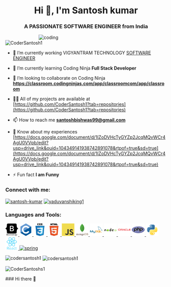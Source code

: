 <h1 align="center"> Hi 👋, I'm Santosh kumar</h1>
<h3 align="center">A PASSIONATE SOFTWARE ENGINEER from India</h3>
<img align="right" alt="coding" width="400" src="https://user-images.githubusercontent.com/55389276/140866485-8fb1c876-9a8f-4d6a-98dc-08c4981eaf70.gif">

<p align="left"> <img src="https://komarev.com/ghpvc/?username=CoderSantosh1&label=Profile%20views&color=0e75b6&style=flat" alt="CoderSantosh1" /> </p>

- 🔭 I’m currently working VIGYANTRAM TECHNOLOGY [SOFTWARE ENGINEER](https://www.vigyantram.com/)

- 🌱 I’m currently learning Coding Ninja **Full Stack Developer**

- 👯 I’m looking to collaborate on Coding Ninja **https://classroom.codingninjas.com/app/classroomcom/app/classroom**

- 👨‍💻 All of my projects are available at [https://github.com/CoderSantosh1?tab=repositories](https://github.com/CoderSantosh1?tab=repositories)

- 📫 How to reach me **santoshbishwas99@gmail.com**

- 📄 Know about my experiences [https://docs.google.com/document/d/1IZoDVHcTyGYZp2JcqMQvWCr4AgU0VVpb/edit?usp=drive_link&ouid=104349141938742891078&rtpof=true&sd=true](https://docs.google.com/document/d/1IZoDVHcTyGYZp2JcqMQvWCr4AgU0VVpb/edit?usp=drive_link&ouid=104349141938742891078&rtpof=true&sd=true)

- ⚡ Fun fact **I am Funny**

<h3 align="left">Connect with me:</h3>
<p align="left">
<a href="[https://linkedin.com/in/santosh-kumar](https://www.linkedin.com/in/santosh-kumar-242433209/)" target="blank"><img align="center" src="https://raw.githubusercontent.com/rahuldkjain/github-profile-readme-generator/master/src/images/icons/Social/linked-in-alt.svg" alt="santosh-kumar" height="30" width="40" /></a>
<a href="https://instagram.com/yaduvanshiking1" target="blank"><img align="center" src="https://raw.githubusercontent.com/rahuldkjain/github-profile-readme-generator/master/src/images/icons/Social/instagram.svg" alt="yaduvanshiking1" height="30" width="40" /></a>
</p>

<h3 align="left">Languages and Tools:</h3>
<p align="left"> <a href="https://getbootstrap.com" target="_blank" rel="noreferrer"> <img src="https://raw.githubusercontent.com/devicons/devicon/master/icons/bootstrap/bootstrap-plain-wordmark.svg" alt="bootstrap" width="40" height="40"/> </a> <a href="https://www.cprogramming.com/" target="_blank" rel="noreferrer"> <img src="https://raw.githubusercontent.com/devicons/devicon/master/icons/c/c-original.svg" alt="c" width="40" height="40"/> </a> <a href="https://www.w3schools.com/css/" target="_blank" rel="noreferrer"> <img src="https://raw.githubusercontent.com/devicons/devicon/master/icons/css3/css3-original-wordmark.svg" alt="css3" width="40" height="40"/> </a> <a href="https://www.w3.org/html/" target="_blank" rel="noreferrer"> <img src="https://raw.githubusercontent.com/devicons/devicon/master/icons/html5/html5-original-wordmark.svg" alt="html5" width="40" height="40"/> </a> <a href="https://developer.mozilla.org/en-US/docs/Web/JavaScript" target="_blank" rel="noreferrer"> <img src="https://raw.githubusercontent.com/devicons/devicon/master/icons/javascript/javascript-original.svg" alt="javascript" width="40" height="40"/> </a> <a href="https://www.mongodb.com/" target="_blank" rel="noreferrer"> <img src="https://raw.githubusercontent.com/devicons/devicon/master/icons/mongodb/mongodb-original-wordmark.svg" alt="mongodb" width="40" height="40"/> </a> <a href="https://www.mysql.com/" target="_blank" rel="noreferrer"> <img src="https://raw.githubusercontent.com/devicons/devicon/master/icons/mysql/mysql-original-wordmark.svg" alt="mysql" width="40" height="40"/> </a> <a href="https://nodejs.org" target="_blank" rel="noreferrer"> <img src="https://raw.githubusercontent.com/devicons/devicon/master/icons/nodejs/nodejs-original-wordmark.svg" alt="nodejs" width="40" height="40"/> </a> <a href="https://www.oracle.com/" target="_blank" rel="noreferrer"> <img src="https://raw.githubusercontent.com/devicons/devicon/master/icons/oracle/oracle-original.svg" alt="oracle" width="40" height="40"/> </a> <a href="https://www.php.net" target="_blank" rel="noreferrer"> <img src="https://raw.githubusercontent.com/devicons/devicon/master/icons/php/php-original.svg" alt="php" width="40" height="40"/> </a> <a href="https://www.python.org" target="_blank" rel="noreferrer"> <img src="https://raw.githubusercontent.com/devicons/devicon/master/icons/python/python-original.svg" alt="python" width="40" height="40"/> </a> <a href="https://reactjs.org/" target="_blank" rel="noreferrer"> <img src="https://raw.githubusercontent.com/devicons/devicon/master/icons/react/react-original-wordmark.svg" alt="react" width="40" height="40"/> </a> <a href="https://spring.io/" target="_blank" rel="noreferrer"> <img src="https://www.vectorlogo.zone/logos/springio/springio-icon.svg" alt="spring" width="40" height="40"/> </a> </p>

<p><img align="left" src="https://github-readme-stats.vercel.app/api/top-langs?username=codersantosh1&show_icons=true&locale=en&layout=compact" alt="codersantosh1" /></p>

<p>&nbsp;<img align="center" src="https://github-readme-stats.vercel.app/api?username=codersantosh1&show_icons=true&locale=en" alt="codersantosh1" /></p>

<p><img align="center" src="https://github-readme-streak-stats.herokuapp.com/?user=CoderSantoshs1&" alt="CoderSantoshs1" /></p>
### Hi there 👋

<!--
**CoderSantosh1/CoderSantosh1** is a ✨ _special_ ✨ repository because its `README.md` (this file) appears on your GitHub profile.

Here are some ideas to get you started:

- 🔭 I’m currently working on ...
- 🌱 I’m currently learning ...
- 👯 I’m looking to collaborate on ...
- 🤔 I’m looking for help with ...
- 💬 Ask me about ...
- 📫 How to reach me: ...
- 😄 Pronouns: ...
- ⚡ Fun fact: ...
-->
